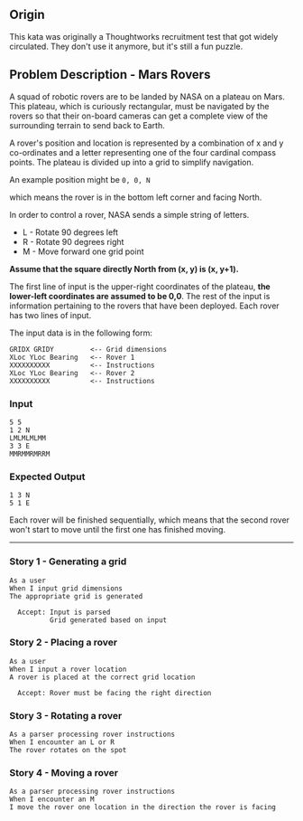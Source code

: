 ## Origin

This kata was originally a Thoughtworks recruitment test that got widely circulated. They don't use it anymore, but it's
still a fun puzzle.

## Problem Description - Mars Rovers

A squad of robotic rovers are to be landed by NASA on a plateau on Mars. This plateau, which is curiously rectangular,
must be navigated by the rovers so that their on-board cameras can get a complete view of the surrounding terrain to
send back to Earth.

A rover's position and location is represented by a combination of x and y co-ordinates and a letter representing one of
the four cardinal compass points. The plateau is divided up into a grid to simplify navigation.

An example position might be  `0, 0, N`

which means the rover is in the bottom left corner and facing North.

In order to control a rover, NASA sends a simple string of letters.

* L - Rotate 90 degrees left
* R - Rotate 90 degrees right
* M - Move forward one grid point

**Assume that the square directly North from (x, y) is (x, y+1).**

The first line of input is the upper-right coordinates of the plateau, **the lower-left coordinates are assumed to be
0,0**.
The rest of the input is information pertaining to the rovers that have been deployed. Each rover has two lines of
input.

The input data is in the following form:

    GRIDX GRIDY         <-- Grid dimensions
    XLoc YLoc Bearing   <-- Rover 1
    XXXXXXXXXX          <-- Instructions
    XLoc YLoc Bearing   <-- Rover 2
    XXXXXXXXXX          <-- Instructions

### Input

    5 5
    1 2 N
    LMLMLMLMM
    3 3 E
    MMRMMRMRRM

### Expected Output

    1 3 N
    5 1 E

Each rover will be finished sequentially, which means that the second rover won't start to move until the first one has
finished moving.

----

### Story 1 - Generating a grid

    As a user
    When I input grid dimensions
    The appropriate grid is generated

      Accept: Input is parsed
              Grid generated based on input

### Story 2 - Placing a rover

    As a user
    When I input a rover location
    A rover is placed at the correct grid location

      Accept: Rover must be facing the right direction

### Story 3 - Rotating a rover

    As a parser processing rover instructions
    When I encounter an L or R
    The rover rotates on the spot

### Story 4 - Moving a rover

    As a parser processing rover instructions
    When I encounter an M
    I move the rover one location in the direction the rover is facing
